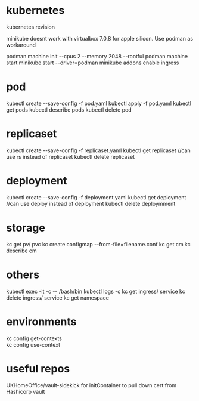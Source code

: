 # kubernetes
kubernetes revision

minikube doesnt work with virtualbox 7.0.8 for apple silicon. Use podman as workaround

podman machine init --cpus 2 --memory 2048 --rootful 
podman machine start
minikube start --driver=podman
minikube addons enable ingress

# pod
kubectl create --save-config -f pod.yaml
kubectl apply -f pod.yaml
kubectl get pods
kubectl describe pods
kubectl delete pod <pod name>

# replicaset
kubectl create --save-config -f replicaset.yaml
kubectl get replicaset //can use rs instead of replicaset
kubectl delete replicaset <replicaset name>

# deployment
kubectl create --save-config -f deployment.yaml
kubectl get deployment //can use deploy instead of deployment
kubectl delete deploymment <deployment name>

# storage
kc get pv/ pvc
kc create configmap <whatever name> --from-file=filename.conf
kc get cm
kc describe cm <cm name>

# others
kubectl exec -it <pod name> -c <container name in pod> -- /bash/bin
kubectl logs <pod name> -c <container name in pod>
kc get ingress/ service
kc delete ingress/ service <name>
kc get namespace


# environments
kc config get-contexts  
kc config use-context <context name>


# useful repos
UKHomeOffice/vault-sidekick for initContainer to pull down cert from Hashicorp vault
